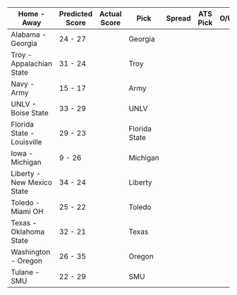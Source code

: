 Home - Away | Predicted Score | Actual Score | Pick | Spread | ATS Pick | O/U | O/U Pick
--- | --- | --- | --- | --- | --- | --- | ---
Alabama - Georgia | 24 - 27 |  | Georgia |  |  |  | 
Troy - Appalachian State | 31 - 24 |  | Troy |  |  |  | 
Navy - Army | 15 - 17 |  | Army |  |  |  | 
UNLV - Boise State | 33 - 29 |  | UNLV |  |  |  | 
Florida State - Louisville | 29 - 23 |  | Florida State |  |  |  | 
Iowa - Michigan | 9 - 26 |  | Michigan |  |  |  | 
Liberty - New Mexico State | 34 - 24 |  | Liberty |  |  |  | 
Toledo - Miami OH | 25 - 22 |  | Toledo |  |  |  | 
Texas - Oklahoma State | 32 - 21 |  | Texas |  |  |  | 
Washington - Oregon | 26 - 35 |  | Oregon |  |  |  | 
Tulane - SMU | 22 - 29 |  | SMU |  |  |  | 
